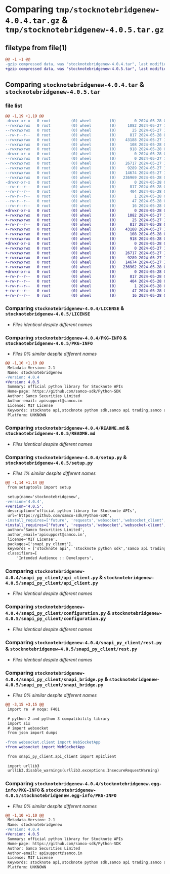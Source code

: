 # Comparing `tmp/stocknotebridgenew-4.0.4.tar.gz` & `tmp/stocknotebridgenew-4.0.5.tar.gz`

## filetype from file(1)

```diff
@@ -1 +1 @@
-gzip compressed data, was "stocknotebridgenew-4.0.4.tar", last modified: Tue May 28 06:22:39 2024, max compression
+gzip compressed data, was "stocknotebridgenew-4.0.5.tar", last modified: Tue May 28 06:29:02 2024, max compression
```

## Comparing `stocknotebridgenew-4.0.4.tar` & `stocknotebridgenew-4.0.5.tar`

### file list

```diff
@@ -1,19 +1,19 @@
-drwxr-xr-x   0 root         (0) wheel        (0)        0 2024-05-28 06:22:39.174062 stocknotebridgenew-4.0.4/
--rwxrwxrwx   0 root         (0) wheel        (0)     1082 2024-05-27 13:30:50.000000 stocknotebridgenew-4.0.4/LICENSE
--rwxrwxrwx   0 root         (0) wheel        (0)       25 2024-05-27 13:30:50.000000 stocknotebridgenew-4.0.4/MANIFEST.in
--rw-r--r--   0 root         (0) wheel        (0)      817 2024-05-28 06:22:39.174126 stocknotebridgenew-4.0.4/PKG-INFO
--rwxrwxrwx   0 root         (0) wheel        (0)    43188 2024-05-27 13:30:50.000000 stocknotebridgenew-4.0.4/README.md
--rwxrwxrwx   0 root         (0) wheel        (0)      108 2024-05-28 06:22:39.174376 stocknotebridgenew-4.0.4/setup.cfg
--rwxrwxrwx   0 root         (0) wheel        (0)      918 2024-05-28 06:22:21.000000 stocknotebridgenew-4.0.4/setup.py
-drwxr-xr-x   0 root         (0) wheel        (0)        0 2024-05-28 06:22:39.172683 stocknotebridgenew-4.0.4/snapi_py_client/
--rwxrwxrwx   0 root         (0) wheel        (0)        0 2024-05-27 13:30:50.000000 stocknotebridgenew-4.0.4/snapi_py_client/__init__.py
--rwxrwxrwx   0 root         (0) wheel        (0)    26717 2024-05-27 13:30:50.000000 stocknotebridgenew-4.0.4/snapi_py_client/api_client.py
--rwxrwxrwx   0 root         (0) wheel        (0)     9289 2024-05-27 13:31:39.000000 stocknotebridgenew-4.0.4/snapi_py_client/configuration.py
--rwxrwxrwx   0 root         (0) wheel        (0)    14674 2024-05-27 13:30:50.000000 stocknotebridgenew-4.0.4/snapi_py_client/rest.py
--rwxrwxrwx   0 root         (0) wheel        (0)   236969 2024-05-28 06:22:15.000000 stocknotebridgenew-4.0.4/snapi_py_client/snapi_bridge.py
-drwxr-xr-x   0 root         (0) wheel        (0)        0 2024-05-28 06:22:39.173961 stocknotebridgenew-4.0.4/stocknotebridgenew.egg-info/
--rw-r--r--   0 root         (0) wheel        (0)      817 2024-05-28 06:22:39.000000 stocknotebridgenew-4.0.4/stocknotebridgenew.egg-info/PKG-INFO
--rw-r--r--   0 root         (0) wheel        (0)      404 2024-05-28 06:22:39.000000 stocknotebridgenew-4.0.4/stocknotebridgenew.egg-info/SOURCES.txt
--rw-r--r--   0 root         (0) wheel        (0)        1 2024-05-28 06:22:39.000000 stocknotebridgenew-4.0.4/stocknotebridgenew.egg-info/dependency_links.txt
--rw-r--r--   0 root         (0) wheel        (0)       47 2024-05-28 06:22:39.000000 stocknotebridgenew-4.0.4/stocknotebridgenew.egg-info/requires.txt
--rw-r--r--   0 root         (0) wheel        (0)       16 2024-05-28 06:22:39.000000 stocknotebridgenew-4.0.4/stocknotebridgenew.egg-info/top_level.txt
+drwxr-xr-x   0 root         (0) wheel        (0)        0 2024-05-28 06:29:02.883220 stocknotebridgenew-4.0.5/
+-rwxrwxrwx   0 root         (0) wheel        (0)     1082 2024-05-27 13:30:50.000000 stocknotebridgenew-4.0.5/LICENSE
+-rwxrwxrwx   0 root         (0) wheel        (0)       25 2024-05-27 13:30:50.000000 stocknotebridgenew-4.0.5/MANIFEST.in
+-rw-r--r--   0 root         (0) wheel        (0)      817 2024-05-28 06:29:02.883284 stocknotebridgenew-4.0.5/PKG-INFO
+-rwxrwxrwx   0 root         (0) wheel        (0)    43188 2024-05-27 13:30:50.000000 stocknotebridgenew-4.0.5/README.md
+-rwxrwxrwx   0 root         (0) wheel        (0)      108 2024-05-28 06:29:02.883547 stocknotebridgenew-4.0.5/setup.cfg
+-rwxrwxrwx   0 root         (0) wheel        (0)      918 2024-05-28 06:28:46.000000 stocknotebridgenew-4.0.5/setup.py
+drwxr-xr-x   0 root         (0) wheel        (0)        0 2024-05-28 06:29:02.881928 stocknotebridgenew-4.0.5/snapi_py_client/
+-rwxrwxrwx   0 root         (0) wheel        (0)        0 2024-05-27 13:30:50.000000 stocknotebridgenew-4.0.5/snapi_py_client/__init__.py
+-rwxrwxrwx   0 root         (0) wheel        (0)    26717 2024-05-27 13:30:50.000000 stocknotebridgenew-4.0.5/snapi_py_client/api_client.py
+-rwxrwxrwx   0 root         (0) wheel        (0)     9289 2024-05-27 13:31:39.000000 stocknotebridgenew-4.0.5/snapi_py_client/configuration.py
+-rwxrwxrwx   0 root         (0) wheel        (0)    14674 2024-05-27 13:30:50.000000 stocknotebridgenew-4.0.5/snapi_py_client/rest.py
+-rwxrwxrwx   0 root         (0) wheel        (0)   236962 2024-05-28 06:27:52.000000 stocknotebridgenew-4.0.5/snapi_py_client/snapi_bridge.py
+drwxr-xr-x   0 root         (0) wheel        (0)        0 2024-05-28 06:29:02.883117 stocknotebridgenew-4.0.5/stocknotebridgenew.egg-info/
+-rw-r--r--   0 root         (0) wheel        (0)      817 2024-05-28 06:29:02.000000 stocknotebridgenew-4.0.5/stocknotebridgenew.egg-info/PKG-INFO
+-rw-r--r--   0 root         (0) wheel        (0)      404 2024-05-28 06:29:02.000000 stocknotebridgenew-4.0.5/stocknotebridgenew.egg-info/SOURCES.txt
+-rw-r--r--   0 root         (0) wheel        (0)        1 2024-05-28 06:29:02.000000 stocknotebridgenew-4.0.5/stocknotebridgenew.egg-info/dependency_links.txt
+-rw-r--r--   0 root         (0) wheel        (0)       47 2024-05-28 06:29:02.000000 stocknotebridgenew-4.0.5/stocknotebridgenew.egg-info/requires.txt
+-rw-r--r--   0 root         (0) wheel        (0)       16 2024-05-28 06:29:02.000000 stocknotebridgenew-4.0.5/stocknotebridgenew.egg-info/top_level.txt
```

### Comparing `stocknotebridgenew-4.0.4/LICENSE` & `stocknotebridgenew-4.0.5/LICENSE`

 * *Files identical despite different names*

### Comparing `stocknotebridgenew-4.0.4/PKG-INFO` & `stocknotebridgenew-4.0.5/PKG-INFO`

 * *Files 0% similar despite different names*

```diff
@@ -1,10 +1,10 @@
 Metadata-Version: 2.1
 Name: stocknotebridgenew
-Version: 4.0.4
+Version: 4.0.5
 Summary: official python library for Stocknote APIs
 Home-page: https://github.com/samco-sdk/Python-SDK
 Author: Samco Securities Limited
 Author-email: apisupport@samco.in
 License: MIT License
 Keywords: stocknote api,stocknote python sdk,samco api trading,samco algo trading,stock markets samco
 Platform: UNKNOWN
```

### Comparing `stocknotebridgenew-4.0.4/README.md` & `stocknotebridgenew-4.0.5/README.md`

 * *Files identical despite different names*

### Comparing `stocknotebridgenew-4.0.4/setup.py` & `stocknotebridgenew-4.0.5/setup.py`

 * *Files 1% similar despite different names*

```diff
@@ -1,14 +1,14 @@
 from setuptools import setup
 
 setup(name='stocknotebridgenew',
-version='4.0.4',
+version='4.0.5',
 description='official python library for Stocknote APIs',
 url='https://github.com/samco-sdk/Python-SDK',
-install_requires=['future', 'requests','websocket','websocket_client','six'],
+install_requires=['future', 'requests','websocket','websocket-client','six'],
 author='Samco Securities Limited',
 author_email='apisupport@samco.in',
 license='MIT License',
 packages=['snapi_py_client'],
 keywords = ['stocknote api', 'stocknote python sdk','samco api trading','samco algo trading', 'stock markets samco'],
 classifiers=[
     'Intended Audience :: Developers',
```

### Comparing `stocknotebridgenew-4.0.4/snapi_py_client/api_client.py` & `stocknotebridgenew-4.0.5/snapi_py_client/api_client.py`

 * *Files identical despite different names*

### Comparing `stocknotebridgenew-4.0.4/snapi_py_client/configuration.py` & `stocknotebridgenew-4.0.5/snapi_py_client/configuration.py`

 * *Files identical despite different names*

### Comparing `stocknotebridgenew-4.0.4/snapi_py_client/rest.py` & `stocknotebridgenew-4.0.5/snapi_py_client/rest.py`

 * *Files identical despite different names*

### Comparing `stocknotebridgenew-4.0.4/snapi_py_client/snapi_bridge.py` & `stocknotebridgenew-4.0.5/snapi_py_client/snapi_bridge.py`

 * *Files 0% similar despite different names*

```diff
@@ -3,15 +3,15 @@
 import re  # noqa: F401
 
 # python 2 and python 3 compatibility library
 import six
 # import websocket
 from json import dumps
 
-from websocket.client import WebSocketApp
+from websocket import WebSocketApp
 
 from snapi_py_client.api_client import ApiClient
 
 import urllib3
 urllib3.disable_warnings(urllib3.exceptions.InsecureRequestWarning)
```

### Comparing `stocknotebridgenew-4.0.4/stocknotebridgenew.egg-info/PKG-INFO` & `stocknotebridgenew-4.0.5/stocknotebridgenew.egg-info/PKG-INFO`

 * *Files 0% similar despite different names*

```diff
@@ -1,10 +1,10 @@
 Metadata-Version: 2.1
 Name: stocknotebridgenew
-Version: 4.0.4
+Version: 4.0.5
 Summary: official python library for Stocknote APIs
 Home-page: https://github.com/samco-sdk/Python-SDK
 Author: Samco Securities Limited
 Author-email: apisupport@samco.in
 License: MIT License
 Keywords: stocknote api,stocknote python sdk,samco api trading,samco algo trading,stock markets samco
 Platform: UNKNOWN
```

